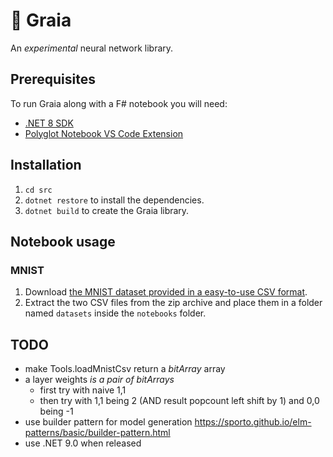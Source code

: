 # 🌄 Graia

An *experimental* neural network library.

## Prerequisites

To run Graia along with a F# notebook you will need:

- [.NET 8 SDK](https://dotnet.microsoft.com/en-us/download)
- [Polyglot Notebook VS Code Extension](https://marketplace.visualstudio.com/items?itemName=ms-dotnettools.dotnet-interactive-vscode)

## Installation

1. `cd src`
1. `dotnet restore` to install the dependencies.
1. `dotnet build` to create the Graia library.

## Notebook usage

### MNIST

1. Download [the MNIST dataset provided in a easy-to-use CSV format](https://www.kaggle.com/datasets/oddrationale/mnist-in-csv).
1. Extract the two CSV files from the zip archive and place them in a folder named `datasets` inside the `notebooks` folder.

## TODO

- make Tools.loadMnistCsv return a *bitArray* array
- a layer weights *is a pair of bitArrays*
  - first try with naive 1,1
  - then try with 1,1 being 2 (AND result popcount left shift by 1) and 0,0 being -1
- use builder pattern for model generation https://sporto.github.io/elm-patterns/basic/builder-pattern.html
- use .NET 9.0 when released

